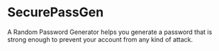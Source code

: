 # SecurePassGen
A Random Password Generator helps you generate a password that is strong enough to prevent your account from any kind of attack.
